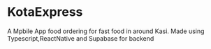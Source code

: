 # KotaExpress
A Mpbile App food ordering for fast food in around Kasi.
Made using Typescript,ReactNative and Supabase for backend
